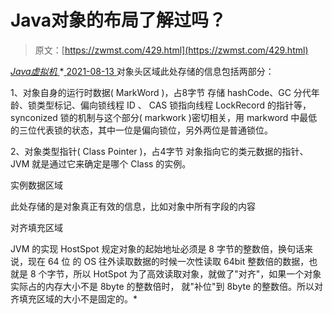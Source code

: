 <!--yml
category: 未分类
date: 0001-01-01 00:00:00
-->

# Java对象的布局了解过吗？

> 原文：[https://zwmst.com/429.html](https://zwmst.com/429.html)

   [ *Java虚拟机* ](https://zwmst.com/java%e8%99%9a%e6%8b%9f%e6%9c%ba)*[ <time datetime="2021-08-14T06:46:55+08:00"> 2021-08-13 </time> ](https://zwmst.com/429.html)  对象头区域此处存储的信息包括两部分：

1、对象自身的运行时数据( MarkWord )，占8字节 存储 hashCode、GC 分代年龄、锁类型标记、偏向锁线程 ID 、 CAS 锁指向线程 LockRecord 的指针等， synconized 锁的机制与这个部分( markwork )密切相关，用 markword 中最低的三位代表锁的状态，其中一位是偏向锁位，另外两位是普通锁位。

2、对象类型指针( Class Pointer )，占4字节 对象指向它的类元数据的指针、 JVM 就是通过它来确定是哪个 Class 的实例。

实例数据区域

此处存储的是对象真正有效的信息，比如对象中所有字段的内容

对齐填充区域

JVM 的实现 HostSpot 规定对象的起始地址必须是 8 字节的整数倍，换句话来说，现在 64 位 的 OS 往外读取数据的时候一次性读取 64bit 整数倍的数据，也就是 8 个字节，所以 HotSpot 为了高效读取对象，就做了"对齐"，如果一个对象实际占的内存大小不是 8byte 的整数倍时， 就"补位"到 8byte 的整数倍。所以对齐填充区域的大小不是固定的。*